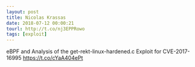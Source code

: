 ```yaml
---
layout: post
title: Nicolas Krassas
date: 2018-07-12 00:00:21
tourl: http://t.co/nj3EPPRowo
tags: [exploit]
---
```

eBPF and Analysis of the get-rekt-linux-hardened.c Exploit for CVE-2017-16995 https://t.co/cYaA404ePt